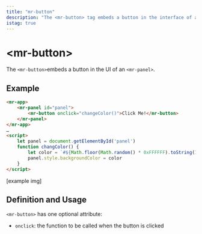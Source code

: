 ```yaml
---
title: "mr-button"
description: "The <mr-button> tag embeds a button in the interface of an <mr-panel>."
istag: true
---
```

# &lt;mr-button&gt;

The `<mr-button>`embeds a button in the UI of an `<mr-panel>`.

## Example

```html
<mr-app>
    <mr-panel id="panel">
        <mr-button onclick="changeColor()">Click Me!</mr-button>
    </mr-panel>
</mr-app>
…
<script>
    let panel = document.getElementById('panel')
    function changColor() {
        let color = `#${Math.floor(Math.random() * 0xFFFFFF).toString(16).padStart(6, '0')}`;
        panel.style.backgroundColor = color 
    }
</script>
```

\[example img\]

## Definition and Usage

`<mr-button>` has one optional attribute:

* `onclick`: the function to be called when the button is clicked